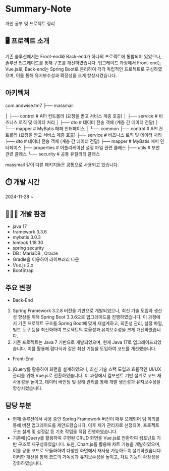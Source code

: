 # Summary-Note
개인 공부 및 프로젝트 정리

## 🖥️ 프로젝트 소개
기존 솔루션에서는 Front-end와 Back-end가 하나의 프로젝트에 통합되어 있었으나, 솔루션 업그레이드를 통해 구조를 개선하였습니다. 업그레이드 과정에서 Front-end는 Vue.js로, Back-end는 Spring Boot로 분리하여 각각 독립적인 프로젝트로 구성하였으며, 이를 통해 유지보수성과 확장성을 크게 향상시켰습니다.

## 아키텍처

com.andwise.tm7
├── massmail 


│   ├── control   # API 컨트롤러 (요청을 받고 서비스 계층 호출)
│   ├── service   # 비즈니스 로직 및 데이터 처리
│   ├── dto       # 데이터 전송 객체 (계층 간 데이터 전달)
│   └── mapper    # MyBatis 매퍼 인터페이스
│ 
└── common
    ├── control   # API 컨트롤러 (요청을 받고 서비스 계층 호출)
    ├── service   # 비즈니스 로직 및 데이터 처리
    ├── dto       # 데이터 전송 객체 (계층 간 데이터 전달)
    ├── mapper    # MyBatis 매퍼 인터페이스
    ├── properties  # 어플리케이션 설정 파일 관련 클래스
    ├── utils     # 보안 관련 클래스
    └── security  # 공통 유틸리티 클래스

massmail 같이 다른 패키지들은 공통으로 사용되고 있습니다.

## ⏱️ 개발 시간
2024-11-28 ~ 

## 🧑🏻‍💻 개발 환경
- java 17
- framework 3.3.6
- mybatis 3.0.3
- lombok 1.18.30
- spring security
- DB : MariaDB , Oracle
- Gradle을 이용하여 라이브러리 다운
- Vue.js 2.x
- BootStrap

## 주요 변경
- Back-End
1. Spring Framework 3.2.8 버전을 기반으로 개발되었으나, 최신 기술 도입과 생산성 향상을 위해 Spring Boot 3.3.6으로 업그레이드를 진행하였습니다. 이 과정에서 기존 프로젝트 구조를 Spring Boot에 맞게 재설계하고, 의존성 관리, 설정 파일, 빌드 도구 등을 최신화하여 프로젝트의 효율성과 유지보수성을 크게 개선하였습니다.
2. 기존 프로젝트는 Java 7 기반으로 개발되었으며, 현재 Java 17로 업그레이드되었습니다. 이를 활용해 람다식과 같은 최신 기능을 도입하여 코드를 개선했습니다.

- Front-End
1. jQuery를 활용하여 화면을 설계하였으나, 최신 기술 스택 도입과 효율적인 UI/UX 관리를 위해 Vue.js로 전환하였습니다. 이 과정에서 컴포넌트 기반 설계로 코드 재사용성을 높이고, 데이터 바인딩 및 상태 관리를 통해 개발 생산성과 유지보수성을 향상시켰습니다.


## 담당 부분
- 현재 솔루션에서 사용 중인 Spring Framework 버전이 매우 오래되어 팀 회의를 통해 버전 업그레이드를 제안드렸습니다. 이후 제가 관리자로 선정되어, 프로젝트 구조 설계 및 설정값 등 기초 작업을 직접 진행하였습니다.
- 기존에 jQuery를 활용하여 구현된 CRUD 화면을 Vue.js로 전환하여 컴포넌트 기반 구조로 재구성하였습니다. 또한, Chart.js를 활용해 차트 기능을 개발하였으며, 이를 공통 코드로 모듈화하여 다양한 화면에서 재사용 가능하도록 설계하였습니다. 이러한 개선을 통해 코드의 가독성과 유지보수성을 높이고, 차트 기능의 확장성을 강화하였습니다. 
